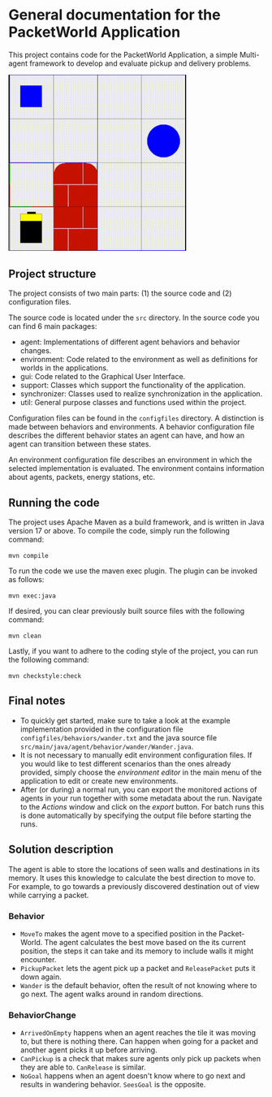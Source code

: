 
# General documentation for the PacketWorld Application

This project contains code for the PacketWorld Application, a simple Multi-agent framework to develop and evaluate pickup and delivery problems.

<img src="/res/packetworld.gif" alt="The Packet World" width="350">

[//]: # (![The Packet World]&#40;/res/packetworld.gif&#41;)

## Project structure

The project consists of two main parts: (1) the source code and (2) configuration files.


The source code is located under the `src` directory. In the source code you can find 6 main packages:

- agent: Implementations of different agent behaviors and behavior changes.
- environment: Code related to the environment as well as definitions for worlds in the applications.
- gui: Code related to the Graphical User Interface.
- support: Classes which support the functionality of the application.
- synchronizer: Classes used to realize synchronization in the application.
- util: General purpose classes and functions used within the project.


Configuration files can be found in the `configfiles` directory.
A distinction is made between behaviors and environments. 
A behavior configuration file describes the different behavior states an agent can have, and how an agent can transition between these states.

An environment configuration file describes an environment in which the selected implementation is evaluated. The environment contains information about agents, packets, energy stations, etc.

## Running the code

The project uses Apache Maven as a build framework, and is written in Java version 17 or above. To compile the code, simply run the following command:

`mvn compile`

To run the code we use the maven exec plugin. The plugin can be invoked as follows:

`mvn exec:java`

If desired, you can clear previously built source files with the following command:

`mvn clean`

Lastly, if you want to adhere to the coding style of the project, you can run the following command:

`mvn checkstyle:check`


## Final notes

- To quickly get started, make sure to take a look at the example implementation provided in the configuration file `configfiles/behaviors/wander.txt` and the java source file `src/main/java/agent/behavior/wander/Wander.java`.
- It is not necessary to manually edit environment configuration files. If you would like to test different scenarios than the ones already provided, 
simply choose the _environment editor_ in the main menu of the application to edit or create new environments.
- After (or during) a normal run, you can export the monitored actions of agents in your run together with some metadata about the run. Navigate to the _Actions_ window and click on the _export_ button. For batch runs this is done automatically by specifying the output file before starting the runs.


## Solution description

The agent is able to store the locations of seen walls and destinations in its memory. It uses this knowledge to calculate the best direction to move to. For example, to go towards a previously discovered destination out of view while carrying a packet.

### Behavior
- `MoveTo` makes the agent move to a specified position in the Packet-World. The agent calculates the best move based on the its current position, the steps it can take and its memory to include walls it might encounter.
- `PickupPacket` lets the agent pick up a packet and `ReleasePacket` puts it down again.
- `Wander` is the default behavior, often the result of not knowing where to go next. The agent walks around in random directions.

### BehaviorChange
- `ArrivedOnEmpty` happens when an agent reaches the tile it was moving to, but there is nothing there. Can happen when going for a packet and another agent picks it up before arriving.
- `CanPickup` is a check that makes sure agents only pick up packets when they are able to. `CanRelease` is similar.
- `NoGoal` happens when an agent doesn't know where to go next and results in wandering behavior. `SeesGoal` is the opposite.





